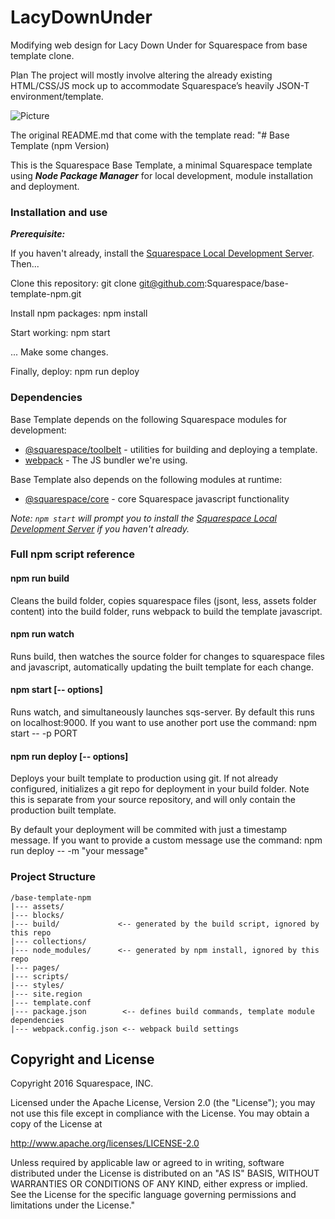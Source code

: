 # LacyDownUnder
Modifying web design for Lacy Down Under for Squarespace from base template clone.

Plan
The project will mostly involve altering the already existing HTML/CSS/JS mock up to accommodate Squarespace’s heavily JSON-T environment/template.  

![Picture](http://lacydownunder.com.s3-website-us-east-1.amazonaws.com/LDULogo.jpg)

The original README.md that come with the template read:
"# Base Template (npm Version)

This is the Squarespace Base Template, a minimal Squarespace template using **_Node Package Manager_** for local development, module installation and deployment.

### Installation and use

***Prerequisite:***

If you haven't already, install the [Squarespace Local Development Server](http://developers.squarespace.com/local-development). Then...

Clone this repository:
git clone git@github.com:Squarespace/base-template-npm.git

Install npm packages:
npm install

Start working:
npm start

... Make some changes.

Finally, deploy:
npm run deploy

### Dependencies

Base Template depends on the following Squarespace modules for development:
* [@squarespace/toolbelt](https://github.com/Squarespace/squarespace-toolbelt) - utilities for building and deploying a template.
* [webpack](https://webpack.github.io/) - The JS bundler we're using.

Base Template also depends on the following modules at runtime:
* [@squarespace/core](https://github.com/Squarespace/squarespace-core) - core Squarespace javascript functionality

*Note: `npm start` will prompt you to install the [Squarespace Local Development Server](developers.squarespace.com/local-development) if you haven't already.*
### Full npm script reference
#### npm run build

Cleans the build folder, copies squarespace files (jsont, less, assets folder content) into the build folder, runs webpack to build the template javascript.
#### npm run watch

Runs build, then watches the source folder for changes to squarespace files and javascript, automatically updating the built template for each change.
#### npm start [-- options]

Runs watch, and simultaneously launches sqs-server. By default this runs on localhost:9000. If you want to use another port use the command:
npm start -- -p PORT

#### npm run deploy [-- options]

Deploys your built template to production using git. If not already configured, initializes a git repo for deployment in your build folder. Note this is separate from your source repository, and will only contain the production built template.

By default your deployment will be commited with just a timestamp message. If you want to provide a custom message use the command:
npm run deploy -- -m "your message"

### Project Structure

    /base-template-npm
    |--- assets/
    |--- blocks/
    |--- build/             <-- generated by the build script, ignored by this repo
    |--- collections/
    |--- node_modules/      <-- generated by npm install, ignored by this repo
    |--- pages/
    |--- scripts/
    |--- styles/
    |--- site.region
    |--- template.conf
    |--- package.json        <-- defines build commands, template module dependencies
    |--- webpack.config.json <-- webpack build settings

## Copyright and License

Copyright 2016 Squarespace, INC.

Licensed under the Apache License, Version 2.0 (the "License");
you may not use this file except in compliance with the License.
You may obtain a copy of the License at

   http://www.apache.org/licenses/LICENSE-2.0

Unless required by applicable law or agreed to in writing, software
distributed under the License is distributed on an "AS IS" BASIS,
WITHOUT WARRANTIES OR CONDITIONS OF ANY KIND, either express or implied.
See the License for the specific language governing permissions and
limitations under the License."
